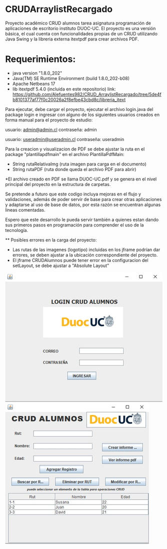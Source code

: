 # CRUDArraylistRecargado
 Proyecto académico CRUD alumnos tarea asignatura programación de aplicaciones de escritorio instituto DUOC-UC. El proyecto es una versión básica, el cual cuenta con funcionalidades propias de un CRUD utilizando Java Swing y la libreria externa itextpdf para crear archivos PDF.

# Requerimientos:

- java version "1.8.0_202"
- Java(TM) SE Runtime Environment (build 1.8.0_202-b08)
- Apache Netbeans 17
- lib itextpdf 5.4.0 (incluida en este repositorio) link: https://github.com/Alefuentes982/CRUD_ArraylistRecargado/tree/5de4fb8101377af77f0c20026a2f8efbe43cbd8c/libreria_itext


Para ejecutar, debe cargar el proyecto, ejecutar el archivo login.java del package login e ingresar con alguno de los siguientes usuarios creados en forma manual para el proyecto de estudio:

 usuario: admin@admin.cl
 contraseña: admin 

 usuario: useradmin@useradmin.cl
 contraseña: useradmin 

 Para la creacion y visualizacion de PDF se debe ajustar la ruta en el package "plantillapdfmain" en el archivo PlantillaPdfMain:
 - String rutaRelativaImg (ruta imagen para carga en el documento)
 - String rutaPDF (ruta donde queda el archivo PDF para abrir)

 *El archivo creado en PDF se llama DUOC-UC.pdf y se genera en el nivel principal del proyecto en la estructura de carpetas.

  Se pretende a futuro que este codigo incluya mejoras en el flujo y validaciones, además de poder servir de base  para crear otras aplicaciones y adaptarse al uso de base de datos, por esta razón se encuentran algunas lineas comentadas. 
  
 Espero que este desarrollo le pueda servir también a quienes estan dando sus primeros pasos en programación para comprender el uso de la tecnología. 


** Posibles errores en la carga del proyecto:
  - Las rutas de las imagenes (logotipo) incluidas en los jframe podrían dar errores, se deben ajustar a la ubicación correspondiente del proyecto.
  - El jframe CRUDAlumnos puede tener error en la configuracion del setLayout, se debe ajustar a "Absolute Layout"        


  
![](img/LOG.jpg) 
![](img/crud.jpg)

